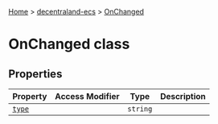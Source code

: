 [Home](./index) &gt; [decentraland-ecs](./decentraland-ecs.md) &gt; [OnChanged](./decentraland-ecs.onchanged.md)

# OnChanged class

## Properties

|  Property | Access Modifier | Type | Description |
|  --- | --- | --- | --- |
|  [`type`](./decentraland-ecs.onchanged.type.md) |  | `string` |  |

